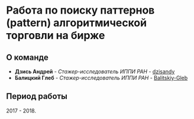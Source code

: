 # Работа по поиску паттернов (pattern) алгоритмической торговли на бирже
 


## О команде
* **Дзись Андрей** - *Стажер-исследователь ИППИ РАН* - [dzisandy](https://github.com/dzisandy)
* **Балицкий Глеб** - *Стажер-исследователь ИППИ РАН* - [Balitskiy-Gleb](https://github.com/Balitskiy-Gleb)

## Период работы
2017 - 2018.


